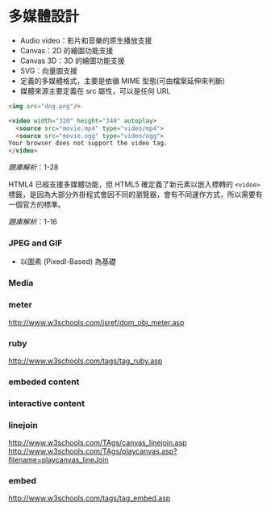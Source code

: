 # 多媒體設計

* Audio video：影片和音樂的原生播放支援
* Canvas：2D 的繪圖功能支援
* Canvas 3D：3D 的繪圖功能支援
* SVG：向量圖支援
* 定義的多媒體格式，主要是依循 MIME 型態(可由檔案延伸來判斷)
* 媒體來源主要定義在 src 屬性，可以是任何 URL

```html
<img src="dog.png"/>

<video width="320" height="240" autoplay>
  <source src="movie.mp4" type="video/mp4">
  <source src="movie.ogg" type="video/ogg">
Your browser does not support the video tag.
</video>
```

*題庫解析*：1-28

HTML4 已經支援多媒體功能，但 HTML5 確定義了新元素以嵌入標轉的 `<vidoe>` 標籤，是因為大部分外掛程式會因不同的瀏覽器，會有不同運作方式，所以需要有一個官方的標準。

*題庫解析*：1-16

### JPEG and GIF

* 以圖素 (Pixedl-Based) 為基礎


### Media

### meter

http://www.w3schools.com/jsref/dom_obj_meter.asp

### ruby

http://www.w3schools.com/tags/tag_ruby.asp

### embeded content

### interactive content

### linejoin

http://www.w3schools.com/TAgs/canvas_linejoin.asp
http://www.w3schools.com/TAgs/playcanvas.asp?filename=playcanvas_lineJoin

### embed

http://www.w3schools.com/tags/tag_embed.asp
